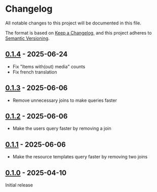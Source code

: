 # Changelog

All notable changes to this project will be documented in this file.

The format is based on [Keep a Changelog](https://keepachangelog.com/en/1.1.0/),
and this project adheres to [Semantic Versioning](https://semver.org/spec/v2.0.0.html).

## [0.1.4] - 2025-06-24

- Fix "Items with(out) media" counts
- Fix french translation

## [0.1.3] - 2025-06-06

- Remove unnecessary joins to make queries faster

## [0.1.2] - 2025-06-06

- Make the users query faster by removing a join

## [0.1.1] - 2025-06-06

- Make the resource templates query faster by removing two joins

## [0.1.0] - 2025-04-10

Initial release

[0.1.4]: https://github.com/biblibre/omeka-s-module-Columbo/releases/tag/v0.1.4
[0.1.3]: https://github.com/biblibre/omeka-s-module-Columbo/releases/tag/v0.1.3
[0.1.2]: https://github.com/biblibre/omeka-s-module-Columbo/releases/tag/v0.1.2
[0.1.1]: https://github.com/biblibre/omeka-s-module-Columbo/releases/tag/v0.1.1
[0.1.0]: https://github.com/biblibre/omeka-s-module-Columbo/releases/tag/v0.1.0
